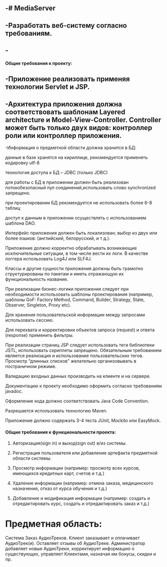 -# MediaServer
-
-Разработать веб-систему согласно требованиям.
-
-<h4> Общие требования к проекту:</h4>
-
-Приложение реализовать применяя технологии Servlet и JSP.
-
-Архитектура приложения должна соответствовать шаблонам Layered architecture и Model-View-Controller. 
Controller может быть только двух видов: контроллер роли или контроллер приложения.
-
-Информация о предметной области должна хранится в БД:

данные в базе хранятся на кириллице, рекомендуется применять кодировку utf-8

технология доступа к БД – JDBC (только JDBC)

для работы с БД в приложении должен быть реализован потокобезопасный пул соединений,использовать слово synchronized запрещено.

при проектировании БД рекомендуется не использовать более 6-8 таблиц

доступ к данным в приложении осуществлять с использованием шаблона DAO.

Интерфейс приложения должен быть локализован; выбор из двух или более языков: (английский, белорусский, и т д.).

Приложение должно корректно обрабатывать возникающие исключительные ситуации, в том числе вести их логи.
В качестве логгера использовать Log4J или SLF4J.

Классы и другие сущности приложения должны быть грамотно структурированы по пакетам и иметь отражающую их функциональность название.

При реализации бизнес-логики приложения следует при необходимости использовать шаблоны проектирования 
(например, шаблоны GoF: Factory Method, Command, Builder, Strategy, State, Observer, Singleton, Proxy etc).

Для хранения пользовательской информации между запросами использовать сессию.

Для перехвата и корректировки объектов запроса (request) и ответа (response) применить фильтры.

При реализации страниц JSP следует использовать теги библиотеки JSTL, использовать скриплеты запрещено. 
Обязательным требованием является реализация и использование пользовательских тегов. 
Просмотр “длинных списков” желательно организовывать в постраничном режиме.

Валидацию входных данных производить на клиенте и на сервере.

Документацию к проекту необходимо оформить согласно требованиям javadoc.

Оформление кода должно соответствовать Java Code Convention.

Разрешается использовать технологию Maven.

Приложение должно содержать 3-4 теста JUnit, Mockito или EasyMock.

<h4>Общие требования к функциональности проекта:</h4>

1) Авторизация(sign in) и выход(sign out) в/из системы.

2) Регистрация пользователя или добавление артефакта предметной области системы.

3) Просмотр информации (например: просмотр всех курсов, имеющихся кредитных карт, счетов и т.д.)

4) Удаление информации (например: отмена заказа, медицинского назначения, отказ от курса обучения и т.д.)

5) Добавление и модификация информации (например: создать и отредактировать курс, создать и отредактировать заказ и т.д.)

# Предметная область:

Система Заказ АудиоТреков. Клиент заказывает и оплачивает АудиоТрек(и). Оставляет отзывы об АудиоТреке.
Администратор добавляет новые АудиоТреки, корректирует информацию о существующих, управляет Клиентами, назначая им бонусы, скидки и пр.
